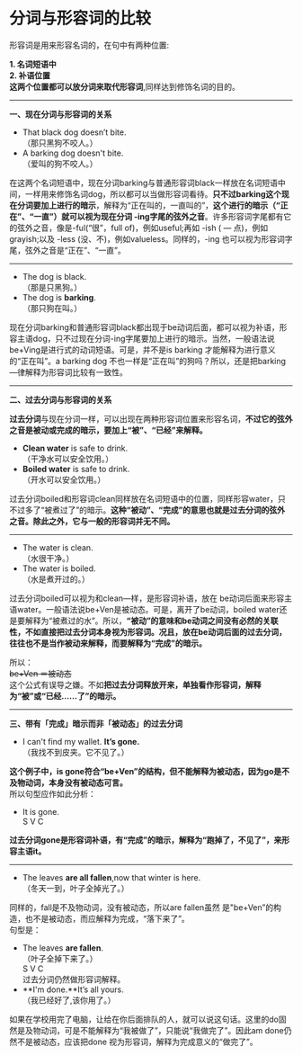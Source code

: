 # 分词与形容词的比较

形容词是用来形容名词的，在句中有两种位置:  

**1. 名词短语中**  
**2. 补语位置**  
**这两个位置都可以放分词来取代形容词**,同样达到修饰名词的目的。  


---


**一、现在分词与形容词的关系**  
>  
- That black dog doesn’t bite.  
（那只黑狗不咬人。）  
- A barking dog doesn't bite.  
（爱叫的狗不咬人。）  

在这两个名词短语中，现在分词barking与普通形容词black一样放在名词短语中间，一样用来修饰名词dog，所以都可以当做形容词看待。**只不过barking这个现在分词要加上进行的暗示**，解释为“正在叫的，一直叫的”，**这个进行的暗示（“正在”、“一直”）就可以视为现在分词 -ing字尾的弦外之音**。许多形容词字尾都有它的弦外之音，像是-ful(“很”，full of)，例如useful;再如 -ish ( — 点)，例如grayish;以及 -less (没、不)，例如valueless。同样的，-ing 也可以视为形容词字尾，弦外之音是“正在”、“一直”。  


---

>  
- The dog is black.  
（那是只黑狗。）  
- The dog is **barking**.  
（那只狗在叫。）  

现在分词barking和普通形容词black都出现于be动词后面，都可以视为补语，形容主语dog，只不过现在分词-ing字尾要加上进行的暗示。当然，一般语法说be+Ving是进行式的动词短语。可是，并不是is barking 才能解释为进行意义的“正在叫”。a barking dog 不也一样是“正在叫”的狗吗？所以，还是把barking—律解释为形容词比较有一致性。  


---


**二、过去分词与形容词的关系**  

**过去分词**与现在分词一样，可以出现在两种形容词位置来形容名词，**不过它的弦外之音是被动或完成的暗示，要加上“被”、“已经”来解释。**   
>  
- **Clean water** is safe to drink.  
（干净水可以安全饮用。）  
- **Boiled water** is safe to drink.  
（开水可以安全饮用。）  

过去分词boiled和形容词clean同样放在名词短语中的位置，同样形容water，只不过多了“被煮过了”的暗示。**这种“被动”、“完成”的意思也就是过去分词的弦外之音。除此之外，它与一般的形容词并无不同。**  

----

- The water is clean.  
（水很干净。）  
- The water is boiled.  
（水是煮开过的。）  

过去分词boiled可以视为和clean—样，是形容词补语，放在 be动词后面来形容主语water。一般语法说be+Ven是被动态。可是，离开了be动词，boiled water还是要解释为“被煮过的水”。所以，**“被动”的意味和be动词之间没有必然的关联性，不如直接把过去分词本身视为形容词。况且，放在be动词后面的过去分词，往往也不是当作被动来解释，而要解释为“完成”的暗示。**  

所以：  
~~be+Ven ＝被动态~~  
这个公式有误导之嫌。不如**把过去分词释放开来，单独看作形容词，解释为“被”或“已经……了”的暗示。**


---


**三、带有「完成」暗示而非「被动态」的过去分词**  

- I can't find my wallet. **It’s gone.**  
（我找不到皮夹。它不见了。）  

**这个例子中，is gone符合“be+Ven”的结构，但不能解释为被动态，因为go是不及物动词，本身没有被动态可言。**  
所以句型应作如此分析： 

- It is gone.  
S V C  

**过去分词gone是形容词补语，有“完成”的暗示，解释为“跑掉了，不见了”，来形容主语it。**  

----  

- The leaves **are all fallen**,now that winter is here.  
（冬天一到，叶子全掉光了。）

同样的，fall是不及物动词，没有被动态，所以are fallen虽然 是"be+Ven”的构造，也不是被动态，而应解释为完成，“落下来了”。  
句型是：  
>  
- The leaves **are fallen**.  
（叶子全掉下来了。）  
S V C  
过去分词仍然做形容词解释。  
- **I'm done.**It’s all yours.  
（我已经好了,该你用了。）  

如果在学校用完了电脑，让给在你后面排队的人，就可以说这句话。这里的do固然是及物动词，可是不能解释为“我被做了”，只能说“我做完了”。因此am done仍然不是被动态，应该把done 视为形容词，解释为完成意义的“做完了”。  